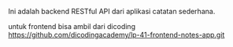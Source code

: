 Ini adalah backend RESTful API dari aplikasi catatan sederhana.

untuk frontend bisa ambil dari dicoding https://github.com/dicodingacademy/lp-41-frontend-notes-app.git
